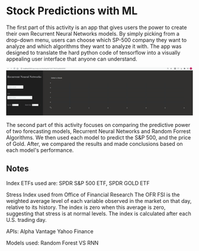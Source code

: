 # Stock Predictions with ML
The first part of this activity is an app that gives users the power to create their own Recurrent Neural Networks models. By simply picking from a drop-down menu, users can choose which SP-500 company they want to analyze and which algorithms they want to analyze it with. The app was designed to translate the hard python code of tensorflow into a visually appealing user interface that anyone can understand. 

![RNN_DASH](RNN_Dashgif.gif)

The second part of this activity focuses on comparing the predictive power of two forecasting models, Recurrent Neural Networks and Random Forrest Algorithms. We then used each model to predict the S&P 500, and the price of Gold. After, we compared the results and made conclusions based on each model's performance.



## Notes 
 Index ETFs used are:
 SPDR S&P 500 ETF, 
 SPDR GOLD ETF

Stress Index used from Office of Financial Research
The OFR FSI is the weighted average level of each variable observed in the market on that day, relative to its history. The index is zero when this average is zero, suggesting that stress is at normal levels. The index is calculated after each U.S. trading day.

APIs:
  Alpha Vantage 
  Yahoo Finance
 
 Models used:
  Random Forest VS RNN

